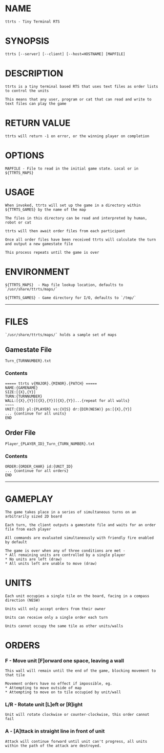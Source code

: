 # NAME
	ttrts - Tiny Terminal RTS

# SYNOPSIS
	ttrts [--server] [--client] [--host=HOSTNAME] [MAPFILE]
 
# DESCRIPTION
	ttrts is a tiny terminal based RTS that uses text files as order lists to control the units

	This means that any user, program or cat that can read and write to text files can play the game

# RETURN VALUE
    ttrts will return -1 on error, or the winning player on completion

# OPTIONS
	MAPFILE - File to read in the initial game state. Local or in ${TTRTS_MAPS}

# USAGE
	When invoked, ttrts will set up the game in a directory within ${TTRTS_GAMES} by the name of the map

	The files in this directory can be read and interpreted by human, robot or cat

	ttrts will then await order files from each participant

	Once all order files have been received ttrts will calculate the turn and output a new gamestate file

	This process repeats until the game is over

# ENVIRONMENT
	${TTRTS_MAPS}  - Map file lookup location, defaults to `/usr/share/ttrts/maps/`

	${TTRTS_GAMES} - Game directory for I/O, defaults to `/tmp/`

-----------------------------------------------------------
# FILES
    `/usr/share/ttrts/maps/` holds a sample set of maps

## Gamestate File
	Turn_{TURNNUMBER}.txt

### Contents
    ===== ttrts v{MAJOR}.{MINOR}.{PATCH} =====
    NAME:{GAMENAME}
    SIZE:[{X},{Y}]
    TURN:{TURNNUMBER}
    WALL:[{X},{Y}][{X},{Y}][{X},{Y}]...{repeat for all walls}
    ~~~~
    UNIT:{ID} pl:{PLAYER} vs:{VIS} dr:{DIR(NESW)} ps:[{X},{Y}]
    ... {continue for all units}
    END

## Order File
    Player_{PLAYER_ID}_Turn_{TURN_NUMBER}.txt

### Contents
    ORDER:{ORDER_CHAR} id:{UNIT_ID}
    ... {continue for all orders}
    END

-----------------------------------------------------------
# GAMEPLAY

	The game takes place in a series of simultaneous turns on an arbitrarily sized 2D board

	Each turn, the client outputs a gamestate file and waits for an order file from each player

	All commands are evaluated simultaneously with friendly fire enabled by default

	The game is over when any of three conditions are met -
    * All remaining units are controlled by a single player
    * No units are left (draw)
    * All units left are unable to move (draw)

# UNITS
	Each unit occupies a single tile on the board, facing in a compass direction (NESW)

	Units will only accept orders from their owner

	Units can receive only a single order each turn

	Units cannot occupy the same tile as other units/walls

# ORDERS
### F   - Move unit [F]orward one space, leaving a wall

	This wall will remain until the end of the game, blocking movement to that tile

	Movement orders have no effect if impossible, eg.
    * Attempting to move outside of map
    * Attempting to move on to tile occupied by unit/wall

### L/R - Rotate unit [L]eft or [R]ight

	Unit will rotate clockwise or counter-clockwise, this order cannot fail

### A   - [A]ttack in straight line in front of unit

	Attack will continue forward until unit can't progress, all units within the path of the attack are destroyed.
